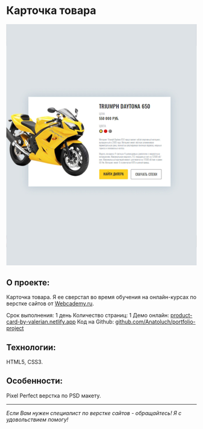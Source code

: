# Карточка товара

[![Скриншот проекта](img/project-product-card-1.jpg)](https://product-card-by-valerian.netlify.app/)

## О проекте:

Карточка товара. Я ее сверстал во время обучения на онлайн-курсах по верстке сайтов от [Webcademy.ru](https://webcademy.ru/).

Срок выполнения: 1 день
Количество страниц: 1
Демо онлайн: [product-card-by-valerian.netlify.app](https://product-card-by-valerian.netlify.app/)
Код на Github: [github.com/Anatoluch/portfolio-project](https://github.com/Anatoluch/portfolio-project)

## Технологии:

HTML5, CSS3.

## Особенности:

Pixel Perfect верстка по PSD макету.

---

_Если Вам нужен специалист по верстке сайтов - обращайтесь! Я с удовольствием помогу!_
